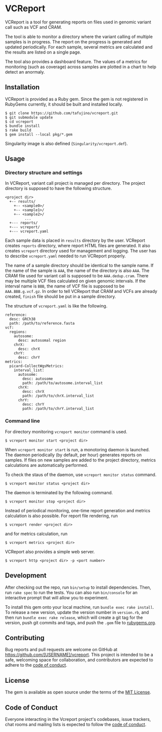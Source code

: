 # VCReport

VCReport is a tool for generating reports on files used in genomic variant call such as VCF and CRAM.

The tool is able to monitor a directory where the variant calling of multiple samples is in progress. The report on the progress is generated and updated periodically. For each sample, several metrics are calculated and the results are listed on a single page.

The tool also provides a dashboard feature. The values of a metrics for monitoring (such as coverage) across samples are plotted in a chart to help detect an anormaly.

## Installation

VCReport is provided as a Ruby gem. Since the gem is not registered in RubyGems currently, it should be built and installed locally.

```
$ git clone https://github.com/tafujino/vcreport.git
$ git submodule update
$ cd vcreport
$ bundle install
$ rake build
$ gem install --local pkg/*.gem
```

Singularity image is also defined (`Singularity/vcreport.def`).

## Usage

### Directory structure and settings

In VCReport, variant call project is managed per directory. The project directory is supposed to have the following structure.

```
<project dir>
  +-- results/
    +-- <sample0>/
    +-- <sample1>/
    +-- <sample2>/
         ...
  +--- reports/
  +--- vcreport/
  +--- vcreport.yaml
```

Each sample data is placed in `results` directory by the user. VCReport creates `reports` directory, where report HTML files are generated. It also creates `vcreport` directory used for management and logging. The user has to describe `vcreport.yaml` needed to run VCReport properly.

The name of a sample directory should be identical to the sample name. If the name of the sample is `AAA`, the name of the directory is also `AAA`. The CRAM file used for variant call is supposed to be `AAA.dedup.cram`. There may be multiple VCF files calculated on given genomic intervals. If the interval name is `BBB`, the name of VCF file is supposed to be `AAA.BBB.g.vcf.gz`. In order to tell VCReport that CRAM and VCFs are already created, `finish` file should be put in a sample directory.

The structure of `vcreport.yaml` is like the following.

```
reference:
  desc: GRCh38
  path: /path/to/reference.fasta
vcf:
  regions:
    autosome:
      desc: autosomal region
    chrX:
      desc: chrX
    chrY:
      desc: chrY
metrics:
  picard-CollectWgsMetrics:
    interval_list:
      autosome:
        desc: autosome
        path: /path/to/autosome.interval_list
      chrX:
        desc: chrX
        path: /path/to/chrX.interval_list
      chrY:
        desc: chrY
        path: /path/to/chrY.interval_list
```

### Command line

For directory monitoring `vcreport monitor` command is used.

```
$ vcreport monitor start <project dir>
```

When `vcreport monitor start` is run, a monotoring daemon is launched. The daemon periodically (by default, per hour) generates reports on samples. If files on new samples are added to the project directory, metrics calculations are automatically performed.

To check the staus of the daemon, use `vcreport monitor status` command.

```
$ vcreport monitor status <project dir>
```

The daemon is terminated by the following command.

```
$ vcreport monitor stop <project dir>
```

Instead of periodical monitoring, one-time report generation and metrics calculation is also possible. For report file rendering, run

```
$ vcreport render <project dir>
```

and for metrics calculation, run

```
$ vcreport metrics <project dir>
```

VCReport also provides a simple web server.

```
$ vcreport http <project dir> -p <port number>
```

## Development

After checking out the repo, run `bin/setup` to install dependencies. Then, run `rake spec` to run the tests. You can also run `bin/console` for an interactive prompt that will allow you to experiment.

To install this gem onto your local machine, run `bundle exec rake install`. To release a new version, update the version number in `version.rb`, and then run `bundle exec rake release`, which will create a git tag for the version, push git commits and tags, and push the `.gem` file to [rubygems.org](https://rubygems.org).

## Contributing

Bug reports and pull requests are welcome on GitHub at https://github.com/[USERNAME]/vcreport. This project is intended to be a safe, welcoming space for collaboration, and contributors are expected to adhere to the [code of conduct](https://github.com/[USERNAME]/vcreport/blob/master/CODE_OF_CONDUCT.md).


## License

The gem is available as open source under the terms of the [MIT License](https://opensource.org/licenses/MIT).

## Code of Conduct

Everyone interacting in the Vcreport project's codebases, issue trackers, chat rooms and mailing lists is expected to follow the [code of conduct](https://github.com/[USERNAME]/vcreport/blob/master/CODE_OF_CONDUCT.md).
